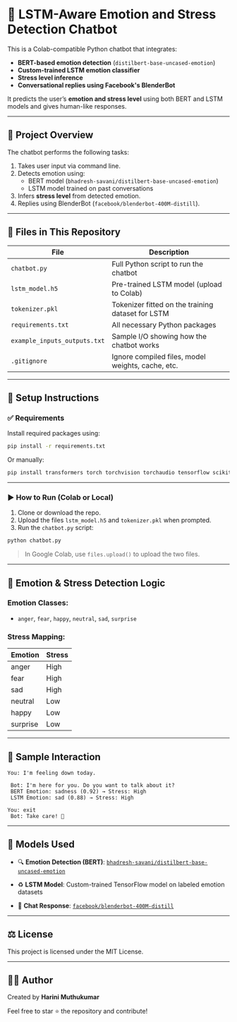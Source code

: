 # 🤖 LSTM-Aware Emotion and Stress Detection Chatbot

This is a Colab-compatible Python chatbot that integrates:

- **BERT-based emotion detection** (`distilbert-base-uncased-emotion`)
- **Custom-trained LSTM emotion classifier**
- **Stress level inference**
- **Conversational replies using Facebook's BlenderBot**

It predicts the user’s **emotion and stress level** using both BERT and LSTM models and gives human-like responses.

---

## 🧠 Project Overview

The chatbot performs the following tasks:

1. Takes user input via command line.
2. Detects emotion using:
   - BERT model (`bhadresh-savani/distilbert-base-uncased-emotion`)
   - LSTM model trained on past conversations
3. Infers **stress level** from detected emotion.
4. Replies using BlenderBot (`facebook/blenderbot-400M-distill`).

---

## 📁 Files in This Repository

| File                         | Description                                       |
| ---------------------------- | ------------------------------------------------- |
| `chatbot.py`                 | Full Python script to run the chatbot             |
| `lstm_model.h5`              | Pre-trained LSTM model (upload to Colab)          |
| `tokenizer.pkl`              | Tokenizer fitted on the training dataset for LSTM |
| `requirements.txt`           | All necessary Python packages                     |
| `example_inputs_outputs.txt` | Sample I/O showing how the chatbot works          |
| `.gitignore`                 | Ignore compiled files, model weights, cache, etc. |

---

## 🚀 Setup Instructions

### ✅ Requirements

Install required packages using:

```bash
pip install -r requirements.txt
```

Or manually:

```bash
pip install transformers torch torchvision torchaudio tensorflow scikit-learn
```

---

### ▶️ How to Run (Colab or Local)

1. Clone or download the repo.
2. Upload the files `lstm_model.h5` and `tokenizer.pkl` when prompted.
3. Run the `chatbot.py` script:

```bash
python chatbot.py
```

> In Google Colab, use `files.upload()` to upload the two files.

---

## 🧠 Emotion & Stress Detection Logic

### Emotion Classes:

- `anger`, `fear`, `happy`, `neutral`, `sad`, `surprise`

### Stress Mapping:

| Emotion  | Stress |
| -------- | ------ |
| anger    | High   |
| fear     | High   |
| sad      | High   |
| neutral  | Low    |
| happy    | Low    |
| surprise | Low    |

---

## 💬 Sample Interaction

```text
You: I'm feeling down today.

 Bot: I'm here for you. Do you want to talk about it?
 BERT Emotion: sadness (0.92) → Stress: High
 LSTM Emotion: sad (0.88) → Stress: High

You: exit
 Bot: Take care! 💙
```

---

## 📌 Models Used

- 🔍 **Emotion Detection (BERT)**: [`bhadresh-savani/distilbert-base-uncased-emotion`](https://huggingface.co/bhadresh-savani/distilbert-base-uncased-emotion)

- ♻️ **LSTM Model**: Custom-trained TensorFlow model on labeled emotion datasets

- 💬 **Chat Response**: [`facebook/blenderbot-400M-distill`](https://huggingface.co/facebook/blenderbot-400M-distill)

---

## ⚖️ License

This project is licensed under the MIT License.

---

## 🙋‍♀️ Author

Created by **Harini Muthukumar**

Feel free to star ⭐ the repository and contribute!


